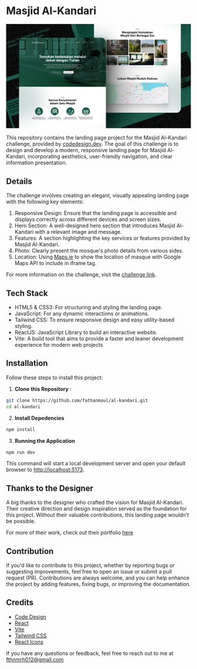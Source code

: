 
# Masjid Al-Kandari
<img src="screenshot/thumbnail.jpg" />

This repository contains the landing page project for the Masjid Al-Kandari challenge, provided by [codedesign.dev](https://www.codedesign.dev). The goal of this challenge is to design and develop a modern, responsive landing page for Masjid Al-Kandari, incorporating aesthetics, user-friendly navigation, and clear information presentation.

## Details
The challenge involves creating an elegant, visually appealing landing page with the following key elements:

1. Responsive Design: Ensure that the landing page is accessible and displays correctly across different devices and screen sizes.
2. Hero Section: A well-designed hero section that introduces Masjid Al-Kandari with a relevant image and message.
3. Features: A section highlighting the key services or features provided by Masjid Al-Kandari.
4. Photo: Clearly present the mosque's photo details from various sides.
5. Location: Using [Maps.ie](https://www.maps.ie/create-google-map/) to show the location of masque with Google Maps API to include in iframe tag.

For more information on the challenge, visit the [challenge link](https://codedesign.dev/challenge/masjid-al-kandari).

## Tech Stack
- HTML5 & CSS3: For structuring and styling the landing page.
- JavaScript: For any dynamic interactions or animations.
- Tailwind CSS: To ensure responsive design and easy utility-based styling.
- ReactJS: JavaScript Library to build an interactive website.
- Vite: A build tool that aims to provide a faster and leaner development experience for modern web projects

## Installation
Follow these steps to install this project:
1. **Clone this Repository** :
```bash
git clone https://github.com/fathanmaul/al-kandari.git
cd al-kandari
```
2. **Install Depedencies**
```bash
npm install
```
3. **Running the Application**
```bash
npm run dev
```

This command will start a local development server and open your default browser to [http://localhost:5173](http://localhost:5173`).

## Thanks to the Designer
A big thanks to the designer who crafted the vision for Masjid Al-Kandari. Their creative direction and design inspiration served as the foundation for this project. Without their valuable contributions, this landing page wouldn't be possible.

For more of their work, check out their portfolio [here](https://www.figma.com/@fdhlnrzzmn)

## Contribution
If you'd like to contribute to this project, whether by reporting bugs or suggesting improvements, feel free to open an issue or submit a pull request (PR). Contributions are always welcome, and you can help enhance the project by adding features, fixing bugs, or improving the documentation.

## Credits
- [Code Design](https://codedesign.dev/)
- [React](https://reactjs.org/)
- [Vite](https://vitejs.dev/)
- [Tailwind CSS](https://tailwindcss.com/)
- [React Icons](https://react-icons.github.io/react-icons/)

If you have any questions or feedback, feel free to reach out to me at [fthnmrh012@gmail.com](mailto:fthnmrh012@gmail.com)
